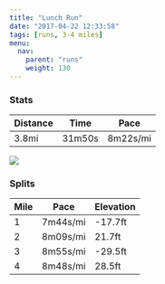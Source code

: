 ```yaml
---
title: "Lunch Run"
date: "2017-04-22 12:33:58"
tags: [runs, 3-4 miles]
menu:
  nav:
    parent: "runs"
    weight: 130
---
```


### Stats

| Distance | Time | Pace |
|----------|------|------|
|3.8mi|31m50s|8m22s/mi|

<img src='https://maps.googleapis.com/maps/api/staticmap?maptype=roadmap&path=enc:ywjeI~dvLiMk@yC~GrCvToBnKbAtBa@dChBp@eAnBxCnNKlE|LhLOrMnGjQxIfFpOd[dEpRxDz^kFoa@aIa[aKgPgD[iE}EgDaMgAmOkFiBmAwCyF_[fAkD_Bk@t@sDBoa@&key=AIzaSyC1MId7bFpkLXNAaYhBSTb8jLyiSqzbDtM&size=800x800&markers=color:yellow|label:S|53.47213,-2.24864&markers=color:green|label:F|53.47455999999999,-2.250059999999999'>

### Splits

| Mile | Pace | Elevation |
|------|------|-----------|
|1|7m44s/mi|-17.7ft|
|2|8m09s/mi|21.7ft|
|3|8m55s/mi|-29.5ft|
|4|8m48s/mi|28.5ft|
